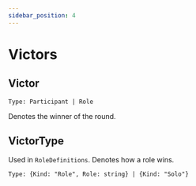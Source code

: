 ```yaml
---
sidebar_position: 4
---
```


# Victors

## Victor

`Type: Participant | Role`

Denotes the winner of the round.

## VictorType

Used in `RoleDefinitions`. Denotes how a role wins.

`Type: {Kind: "Role", Role: string} | {Kind: "Solo"}`